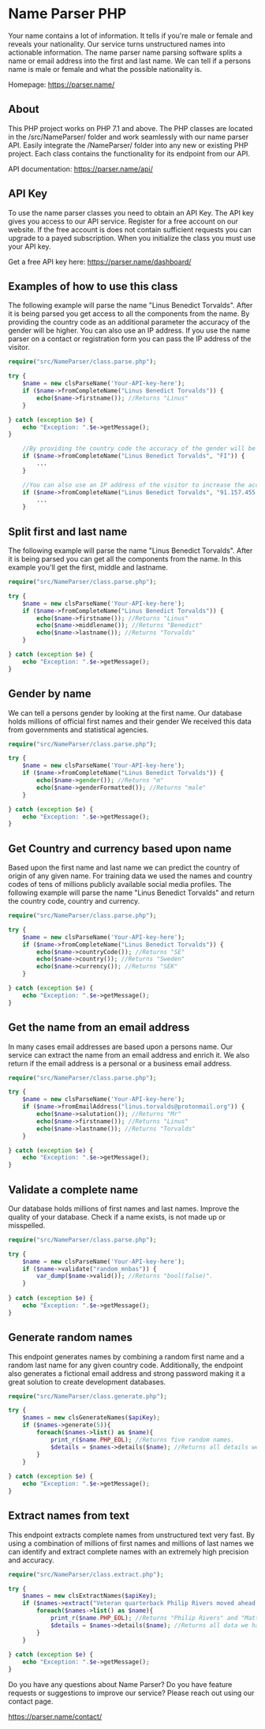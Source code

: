 # Name Parser PHP
Your name contains a lot of information. 
It tells if you're male or female and reveals your nationality. 
Our service turns unstructured names into actionable information.
The name parser name parsing software splits a name or email address into the first and last name. 
We can tell if a persons name is male or female and what the possible nationality is.

Homepage: <https://parser.name/>

About
------------
This PHP project works on PHP 7.1 and above.
The PHP classes are located in the /src/NameParser/ folder and work seamlessly with our name parser API.
Easily integrate the /NameParser/ folder into any new or existing PHP project. 
Each class contains the functionality for its endpoint from our API.

API documentation: <https://parser.name/api/>

API Key
-----------
To use the name parser classes you need to obtain an API Key.
The API key gives you access to our API service.
Register for a free account on our website.
If the free account is does not contain sufficient requests you can upgrade to a payed subscription.
When you initialize the class you must use your API key.

Get a free API key here: <https://parser.name/dashboard/>

Examples of how to use this class
---------
The following example will parse the name "Linus Benedict Torvalds".
After it is being parsed you get access to all the components from the name.
By providing the country code as an additional parameter the accuracy of the gender will be higher.
You can also use an IP address.
If you use the name parser on a contact or registration form you can pass the IP address of the visitor.
```php
require("src/NameParser/class.parse.php");

try {
    $name = new clsParseName('Your-API-key-here');
    if ($name->fromCompleteName("Linus Benedict Torvalds")) {
        echo($name->firstname()); //Returns "Linus"
    }

} catch (exception $e) {
    echo "Exception: ".$e->getMessage();
}
```
```php
    //By providing the country code the accuracy of the gender will be higher. 
    if ($name->fromCompleteName("Linus Benedict Torvalds", "FI")) {
        ...
    }
```
```php
    //You can also use an IP address of the visitor to increase the accuracy.
    if ($name->fromCompleteName("Linus Benedict Torvalds", "91.157.455.57")) {
        ...
    }
```

Split first and last name
---------
The following example will parse the name "Linus Benedict Torvalds".
After it is being parsed you can get all the components from the name.
In this example you'll get the first, middle and lastname.
```php
require("src/NameParser/class.parse.php");

try {
    $name = new clsParseName('Your-API-key-here');
    if ($name->fromCompleteName("Linus Benedict Torvalds")) {
        echo($name->firstname()); //Returns "Linus"
        echo($name->middlename()); //Returns "Benedict"
        echo($name->lastname()); //Returns "Torvalds"
    }

} catch (exception $e) {
    echo "Exception: ".$e->getMessage();
}
```

Gender by name
---------
We can tell a persons gender by looking at the first name. 
Our database holds millions of official first names and their gender
We received this data from governments and statistical agencies.
```php
require("src/NameParser/class.parse.php");

try {
    $name = new clsParseName('Your-API-key-here');
    if ($name->fromCompleteName("Linus Benedict Torvalds")) {
        echo($name->gender()); //Returns "m"
        echo($name->genderFormatted()); //Returns "male"
    }

} catch (exception $e) {
    echo "Exception: ".$e->getMessage();
}
```

Get Country and currency based upon name
---------
Based upon the first name and last name we can predict the country of origin of any given name. 
For training data we used the names and country codes of tens of millions publicly available social media profiles.
The following example will parse the name "Linus Benedict Torvalds" and return the country code, country and currency.
```php
require("src/NameParser/class.parse.php");

try {
    $name = new clsParseName('Your-API-key-here');
    if ($name->fromCompleteName("Linus Benedict Torvalds")) {
        echo($name->countryCode()); //Returns "SE"
        echo($name->country()); //Returns "Sweden"
        echo($name->currency()); //Returns "SEK"
    }

} catch (exception $e) {
    echo "Exception: ".$e->getMessage();
}
```

Get the name from an email address
---------
In many cases email addresses are based upon a persons name. 
Our service can extract the name from an email address and enrich it.
We also return if the email address is a personal or a business email address.
```php
require("src/NameParser/class.parse.php");

try {
    $name = new clsParseName('Your-API-key-here');
    if ($name->fromEmailAddress("linus.torvalds@protonmail.org")) {
        echo($name->salutation()); //Returns "Mr"
        echo($name->firstname()); //Returns "Linus"
        echo($name->lastname()); //Returns "Torvalds"
    }

} catch (exception $e) {
    echo "Exception: ".$e->getMessage();
}
```

Validate a complete name
---------
Our database holds millions of first names and last names. 
Improve the quality of your database. 
Check if a name exists, is not made up or misspelled.
```php
require("src/NameParser/class.parse.php");

try {
    $name = new clsParseName('Your-API-key-here');
    if ($name->validate("random_mnbas")) {
        var_dump($name->valid()); //Returns "bool(false)".
    }
    
} catch (exception $e) {
    echo "Exception: ".$e->getMessage();
}
```

Generate random names
---------
This endpoint generates names by combining a random first name and a random last name for any given country code. 
Additionally, the endpoint also generates a fictional email address and strong password making it a great solution to create development databases.
```php
require("src/NameParser/class.generate.php");

try {
    $names = new clsGenerateNames($apiKey);
    if ($names->generate(5)){
        foreach($names->list() as $name){
            print_r($name.PHP_EOL); //Returns five random names.
            $details = $names->details($name); //Returns all details we have on the generated name.
        }
    }
    
} catch (exception $e) {
    echo "Exception: ".$e->getMessage();
}
```

Extract names from text
---------
This endpoint extracts complete names from unstructured text very fast.
By using a combination of millions of first names and millions of last names we can identify and extract complete names with an extremely high precision and accuracy.

```php
require("src/NameParser/class.extract.php");

try {
    $names = new clsExtractNames($apiKey);
    if ($names->extract("Veteran quarterback Philip Rivers moved ahead of Matteo Federica on the NFL's all-time passing list.")) {
        foreach($names->list() as $name){
            print_r($name.PHP_EOL); //Returns "Philip Rivers" and "Matteo Federica".
            $details = $names->details($name); //Returns all data we have on the extracted name.
        }
    }
    
} catch (exception $e) {
    echo "Exception: ".$e->getMessage();
}
```

Do you have any questions about Name Parser?
Do you have feature requests or suggestions to improve our service?
Please reach out using our contact page.

<https://parser.name/contact/>